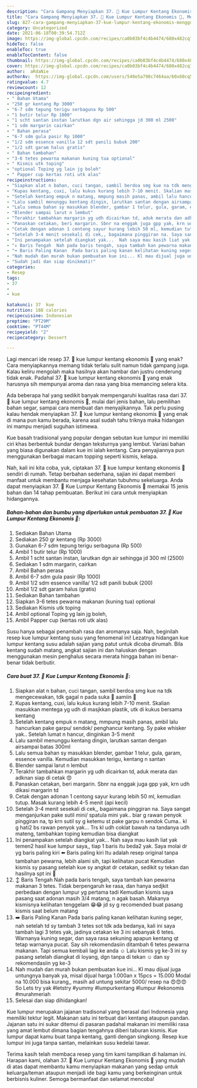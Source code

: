 ```yaml
---
description: "Cara Gampang Menyiapkan 37. 🥞 Kue Lumpur Kentang Ekonomis 🥞, Menggugah Selera"
title: "Cara Gampang Menyiapkan 37. 🥞 Kue Lumpur Kentang Ekonomis 🥞, Menggugah Selera"
slug: 827-cara-gampang-menyiapkan-37-kue-lumpur-kentang-ekonomis-menggugah-selera
category: Uncategorized
date: 2021-06-18T00:39:54.712Z
image: https://img-global.cpcdn.com/recipes/ca0b03bf4c4b4474/680x482cq70/37-kue-lumpur-kentang-ekonomis-foto-resep-utama.jpg
hideToc: false
enableToc: true
enableTocContent: false
thumbnail: https://img-global.cpcdn.com/recipes/ca0b03bf4c4b4474/680x482cq70/37-kue-lumpur-kentang-ekonomis-foto-resep-utama.jpg
cover: https://img-global.cpcdn.com/recipes/ca0b03bf4c4b4474/680x482cq70/37-kue-lumpur-kentang-ekonomis-foto-resep-utama.jpg
author:  aRdaNie
authorAv:  https://img-global.cpcdn.com/users/548e5a798c7464aa/60x60cq50/avatar.jpg
ratingvalue: 4.7
reviewcount: 12
recipeingredient:
- " Bahan Utama"
- "250 gr kentang Rp 3000"
- "6-7 sdm tepung terigu serbaguna Rp 500"
- "1 butir telur Rp 1000"
- "1 scht santan instan larutkan dgn air sehingga jd 300 ml 2500"
- "1 sdm margarin cairkan"
- " Bahan perasa"
- "6-7 sdm gula pasir Rp 1000"
- "1/2 sdm essence vanilla 12 sdt panili bubuk 200"
- "1/2 sdt garam halus gratis"
- " Bahan tambahan"
- "3-6 tetes pewarna makanan kuning tua optional"
- " Kismis utk toping"
- "optional Toping yg lain jg boleh"
- " Papper cup kertas roti utk alas"
recipeinstructions:
- "Siapkan alat n bahan, cuci tangan, sambil berdoa smg kue na tdk mengecewakan, tdk gagal n pada suka 🤲 aamiin 🤲"
- "Kupas kentang, cuxi, lalu kukus kurang lebih 7-10 menit. Skalian masukkan mentega yg udh di masjkkan plastik, utk di kukus bersama kentang"
- "Setelah kentang empuk n matang, mmpung masih panas, ambil lalu hancurkan pake garpu/ sendok/ penghancur kentang. Sy pake whisker yak.. Setelah lumat n hancur, dinginkan 3-5 menit"
- "Lalu sambil menunggu kentang dingin, larutkan santan dengan airsampai batas 300ml"
- "Lalu semua bahan sy masukkan blender, gambar 1 telur, gula, garam, essence vanilla. Kemudian masukkan terigu, kentang n santan"
- "Blender sampai larut n lembut"
- "Terakhir tambahkan margarin yg udh dicairkan td, aduk merata dan adknan siap di cetak 😍"
- "Panaskan cetakan, beri margarin. Sbnr na enggak juga gpp yak, krn udh dikasi margarin td"
- "Cetak dengan adonan 1 centong sayur kurang lebih 50 ml, kemudian tutup. Masak kurang lebih 4-5 menit (api kecil)"
- "Setelah 3-4 menit sesekali di cek,, bagaimana pinggiran na. Saya sangat menganjurkan pake sutil mini/ spatula mini yak..   biar g rawan penyok pinggiran na, tp krn sutil sy g ketemu st pake garpu n sendok   Cuma.. kl g hati2 bs rawan penyok yak...  Trs kl udh coklat bawah na tandanya udh mateng, tambahkan toping kemudian bisa diangkat"
- "Ini penampakan setelah diangkat yak...  Nah saya mau kasih liat yak temen2 hasil kue lumpur saya,, tiap 1 baris itu beda2 yak. Saya molai dr yg baris paling kiri  ⬅️ Baris paling kiri Itu adalah resep original tanpa tambahan pewarna, lebih alami sih, tapi kelihatan pucat  Kemudian kismis sy pasang setelah kue sy angkat dr cetakan, sedikit sy tekan dan hasilnya spt ini 💁"
- "↕️ Baris Tengah  Nah pada baris tengah, saya tambah kan pewarna makanan 3 tetes.  Tidak berpengaruh ke rasa, dan hanya sedjkit perbedaan dengan lumpur yg pertama tadi  Kemudian kismis saya pasang saat adonan masih 3/4 matang, n agak basah. Makanya kismisnya kelihatan tenggelam 😁😂 jd sy g recomended buat pasang kismis saat belum matang"
- "➡️ Baris Paling Kanan  Pada baris paling kanan kelihatan kuning seger, nah setelah td sy tambah 3 tetes sot tdk ada bedanya, kali ini saya tambah lagi 3 tetes yak, jadinya cetakan ke 3 ini sebanyak 6 tetes.  Warnanya kuning segar, dan saya rasa sekuning apapun kentang qt tetap warnanya pucat. Say sih rekomendasiin ditambah 6 tetes pewarna makanan. Tapi semua kembali lagi ke anda ☺️  Lalu kismis yg ke-3 ini sy pasang setelah diangkat di loyang, dgn tanpa di tekan ☺️ dan sy rekomendasiin yg ke-3"
- "Nah mudah dan murah bukan pembuatan kue ini... Kl mau dijual juga untungnya banyak ya, misal dijual harga 1.000an x 15pcs = 15.000 Modal na 10.000 bisa kurang,, masih ad untung sekitar 5000/ resep na 😍😍😍  So Lets try yak  #letstry #yummy #lumpurkentang #lumpur #ekonomis #murahmeriah"
- "Sudah jadi dan siap dinikmati!"
categories:
- Resep
tags:
- 37
- 
- kue

katakunci: 37  kue 
nutrition: 188 calories
recipecuisine: Indonesian
preptime: "PT29M"
cooktime: "PT44M"
recipeyield: "2"
recipecategory: Dessert

---
```



Lagi mencari ide resep 37. 🥞 kue lumpur kentang ekonomis 🥞 yang enak? Cara menyiapkannya memang tidak terlalu sulit namun tidak gampang juga. Kalau keliru mengolah maka hasilnya akan hambar dan justru cenderung tidak enak. Padahal 37. 🥞 kue lumpur kentang ekonomis 🥞 yang enak harusnya sih mempunyai aroma dan rasa yang bisa memancing selera kita.


Ada beberapa hal yang sedikit banyak mempengaruhi kualitas rasa dari 37. 🥞 kue lumpur kentang ekonomis 🥞, mulai dari jenis bahan, lalu pemilihan bahan segar, sampai cara membuat dan menyajikannya. Tak perlu pusing kalau hendak menyiapkan 37. 🥞 kue lumpur kentang ekonomis 🥞 yang enak di mana pun kamu berada, karena asal sudah tahu triknya maka hidangan ini mampu menjadi suguhan istimewa.

Kue basah tradisional yang popular dengan sebutan kue lumpur ini memiliki ciri khas berbentuk bundar dengan teksturnya yang lembut. Variasi bahan yang biasa digunakan dalam kue ini ialah kentang. Cara penyajiannya pun menggunakan berbagai macam topping seperti kismis, kelapa.


Nah, kali ini kita coba, yuk, ciptakan 37. 🥞 kue lumpur kentang ekonomis 🥞 sendiri di rumah. Tetap berbahan sederhana, sajian ini dapat memberi manfaat untuk membantu menjaga kesehatan tubuhmu sekeluarga. Anda dapat menyiapkan 37. 🥞 Kue Lumpur Kentang Ekonomis 🥞 memakai 15 jenis bahan dan 14 tahap pembuatan. Berikut ini cara untuk menyiapkan hidangannya.

<!--inarticleads1-->

##### Bahan-bahan dan bumbu yang diperlukan untuk pembuatan 37. 🥞 Kue Lumpur Kentang Ekonomis 🥞:

1. Sediakan  Bahan Utama
1. Sediakan 250 gr kentang (Rp 3000)
1. Gunakan 6-7 sdm tepung terigu serbaguna (Rp 500)
1. Ambil 1 butir telur (Rp 1000)
1. Ambil 1 scht santan instan, larutkan dgn air sehingga jd 300 ml (2500)
1. Sediakan 1 sdm margarin, cairkan
1. Ambil  Bahan perasa
1. Ambil 6-7 sdm gula pasir (Rp 1000)
1. Ambil 1/2 sdm essence vanilla/ 1/2 sdt panili bubuk (200)
1. Ambil 1/2 sdt garam halus (gratis)
1. Sediakan  Bahan tambahan
1. Siapkan 3-6 tetes pewarna makanan (kuning tua) optional
1. Sediakan  Kismis utk toping
1. Ambil optional Toping yg lain jg boleh,
1. Ambil  Papper cup (kertas roti utk alas)


Susu hanya sebagai penambah rasa dan aromanya saja. Nah, beginilah resep kue lumpur kentang susu yang fenomenal ini! Lezatnya hidangan kue lumpur kentang susu adalah sajian yang patut untuk dicoba dirumah. Bila kentang sudah matang, angkat sajian ini dan haluskan dengan menggunakan mesin penghalus secara merata hingga bahan ini benar-benar tidak berbutir. 

<!--inarticleads2-->

##### Cara buat 37. 🥞 Kue Lumpur Kentang Ekonomis 🥞:

1. Siapkan alat n bahan, cuci tangan, sambil berdoa smg kue na tdk mengecewakan, tdk gagal n pada suka 🤲 aamiin 🤲
1. Kupas kentang, cuxi, lalu kukus kurang lebih 7-10 menit. Skalian masukkan mentega yg udh di masjkkan plastik, utk di kukus bersama kentang
1. Setelah kentang empuk n matang, mmpung masih panas, ambil lalu hancurkan pake garpu/ sendok/ penghancur kentang. Sy pake whisker yak.. Setelah lumat n hancur, dinginkan 3-5 menit
1. Lalu sambil menunggu kentang dingin, larutkan santan dengan airsampai batas 300ml
1. Lalu semua bahan sy masukkan blender, gambar 1 telur, gula, garam, essence vanilla. Kemudian masukkan terigu, kentang n santan
1. Blender sampai larut n lembut
1. Terakhir tambahkan margarin yg udh dicairkan td, aduk merata dan adknan siap di cetak 😍
1. Panaskan cetakan, beri margarin. Sbnr na enggak juga gpp yak, krn udh dikasi margarin td
1. Cetak dengan adonan 1 centong sayur kurang lebih 50 ml, kemudian tutup. Masak kurang lebih 4-5 menit (api kecil)
1. Setelah 3-4 menit sesekali di cek,, bagaimana pinggiran na. Saya sangat menganjurkan pake sutil mini/ spatula mini yak..   biar g rawan penyok pinggiran na, tp krn sutil sy g ketemu st pake garpu n sendok   Cuma.. kl g hati2 bs rawan penyok yak...  Trs kl udh coklat bawah na tandanya udh mateng, tambahkan toping kemudian bisa diangkat
1. Ini penampakan setelah diangkat yak...  Nah saya mau kasih liat yak temen2 hasil kue lumpur saya,, tiap 1 baris itu beda2 yak. Saya molai dr yg baris paling kiri  ⬅️ Baris paling kiri Itu adalah resep original tanpa tambahan pewarna, lebih alami sih, tapi kelihatan pucat  Kemudian kismis sy pasang setelah kue sy angkat dr cetakan, sedikit sy tekan dan hasilnya spt ini 💁
1. ↕️ Baris Tengah  Nah pada baris tengah, saya tambah kan pewarna makanan 3 tetes.  Tidak berpengaruh ke rasa, dan hanya sedjkit perbedaan dengan lumpur yg pertama tadi  Kemudian kismis saya pasang saat adonan masih 3/4 matang, n agak basah. Makanya kismisnya kelihatan tenggelam 😁😂 jd sy g recomended buat pasang kismis saat belum matang
1. ➡️ Baris Paling Kanan  Pada baris paling kanan kelihatan kuning seger, nah setelah td sy tambah 3 tetes sot tdk ada bedanya, kali ini saya tambah lagi 3 tetes yak, jadinya cetakan ke 3 ini sebanyak 6 tetes.  Warnanya kuning segar, dan saya rasa sekuning apapun kentang qt tetap warnanya pucat. Say sih rekomendasiin ditambah 6 tetes pewarna makanan. Tapi semua kembali lagi ke anda ☺️  Lalu kismis yg ke-3 ini sy pasang setelah diangkat di loyang, dgn tanpa di tekan ☺️ dan sy rekomendasiin yg ke-3
1. Nah mudah dan murah bukan pembuatan kue ini... Kl mau dijual juga untungnya banyak ya, misal dijual harga 1.000an x 15pcs = 15.000 Modal na 10.000 bisa kurang,, masih ad untung sekitar 5000/ resep na 😍😍😍  So Lets try yak  #letstry #yummy #lumpurkentang #lumpur #ekonomis #murahmeriah
1. Selesai dan siap dihidangkan!

Kue lumpur merupakan jajanan tradisonal yang berasal dari Indonesia yang memiliki tektur legit. Makanan satu ini terbuat dari kentang ataupun pandan. Jajanan satu ini sukar ditemui di pasaran padahal makanan ini memiliki rasa yang amat lembut dimana bagian tengahnya diberi taburan kismis. Kue lumpur dapat kamu buat tanpa kentang, ganti dengan singkong. Resep kue lumpur ini juga tanpa santan, melainkan susu kedelai tawar. 

Terima kasih telah membaca resep yang tim kami tampilkan di halaman ini. Harapan kami, olahan 37. 🥞 Kue Lumpur Kentang Ekonomis 🥞 yang mudah di atas dapat membantu kamu menyiapkan makanan yang sedap untuk keluarga/teman ataupun menjadi ide bagi kamu yang berkeinginan untuk berbisnis kuliner. Semoga bermanfaat dan selamat mencoba!
